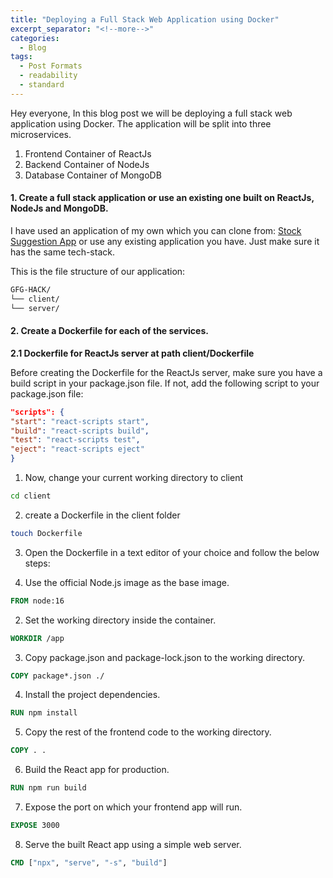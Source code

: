 ```yaml
---
title: "Deploying a Full Stack Web Application using Docker"
excerpt_separator: "<!--more-->"
categories:
  - Blog
tags:
  - Post Formats
  - readability
  - standard
---
```


Hey everyone, In this blog post we will be deploying a full stack web application using Docker. The application will be split into three microservices. 

1. Frontend Container of ReactJs 
2. Backend Container of NodeJs
3. Database Container of MongoDB



#### 1. Create a full stack application or use an existing one built on ReactJs, NodeJs and MongoDB.


I have used an application of my own which you can clone from: [Stock Suggestion App](https://github.com/arpitmathur2412/GFG-HACK) or use any existing application you have. Just make sure it has the same tech-stack.

This is the file structure of our application:

```bash
GFG-HACK/
└── client/
└── server/
```


#### 2. Create a Dockerfile for each of the services.



**2.1 Dockerfile for ReactJs server at path client/Dockerfile**
  

Before creating the Dockerfile for the ReactJs server, make sure you have a build script in your package.json file. If not, add the following script to your package.json file:

```json
"scripts": {
"start": "react-scripts start",
"build": "react-scripts build",
"test": "react-scripts test",
"eject": "react-scripts eject"
}
```


1. Now, change your current working directory to client

```bash 
cd client
``` 

2. create a Dockerfile in the client folder

```bash
touch Dockerfile
```

3. Open the Dockerfile in a text editor of your choice and follow the below steps:


  1. Use the official Node.js image as the base image.

  ````Dockerfile
  FROM node:16
  ````

  2. Set the working directory inside the container.

  ````Dockerfile
  WORKDIR /app
  ````

  3. Copy package.json and package-lock.json to the working directory.

  ````Dockerfile
  COPY package*.json ./
  ````

  4. Install the project dependencies.

  ````Dockerfile
  RUN npm install
  ````

  5. Copy the rest of the frontend code to the working directory.

  ````Dockerfile
  COPY . .
  ````

  6. Build the React app for production.

  ````Dockerfile
  RUN npm run build
  ````

  7. Expose the port on which your frontend app will run.

  ````Dockerfile
  EXPOSE 3000
  ````

  8. Serve the built React app using a simple web server. 

  ```Dockerfile
  CMD ["npx", "serve", "-s", "build"]
  ````

